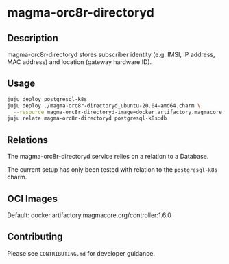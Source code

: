 # magma-orc8r-directoryd

## Description
magma-orc8r-directoryd stores subscriber identity (e.g. IMSI, IP address, MAC address) and location (gateway hardware ID).

## Usage

```bash
juju deploy postgresql-k8s
juju deploy ./magma-orc8r-directoryd_ubuntu-20.04-amd64.charm \
  --resource magma-orc8r-directoryd-image=docker.artifactory.magmacore.org/controller:1.6.0
juju relate magma-orc8r-directoryd postgresql-k8s:db
```

## Relations

The magma-orc8r-directoryd service relies on a relation to a Database. 

The current setup has only been tested with relation to the `postgresql-k8s` charm.

## OCI Images

Default: docker.artifactory.magmacore.org/controller:1.6.0

## Contributing

Please see `CONTRIBUTING.md` for developer guidance.
